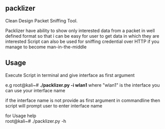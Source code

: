 ﻿## packlizer
Clean Design Packet Sniffing Tool.


Packlizer have ability to show only interested data from a packet  in well defined format so that i can be easy for user to get data in which they are interested 
Script can also be used for sniffing credential over HTTP if you manage to become man-in-the-middle

## Usage
Execute Script in terminal and give interface as first argument 

e.g root@kali~# **./packlizer.py -i wlan1**
where "wlan1" is the interface you can use your interface name 

if the interface name is not provide as first argument in commandline then script will prompt user to enter interface name 

for Usage help     
root@kali~# ./packlizer.py -h


